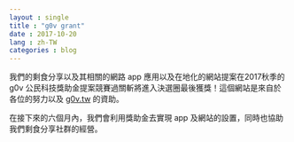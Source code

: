 ```yaml
---
layout : single
title : "g0v grant"
date : 2017-10-20
lang : zh-TW
categories : blog
---
```



我們的剩食分享以及其相關的網路 app 應用以及在地化的網站提案在2017秋季的 g0v 公民科技獎助金提案競賽過關斬將進入決選圈最後獲獎！這個網站是來自於各位的努力以及 [g0v.tw](https://grants.g0v.tw/projects/5968ee2fd60a0d001ed1f7d1) 的資助。

在接下來的六個月內，我們會利用獎助金去實現 app 及網站的設置，同時也協助我們剩食分享社群的經營。

